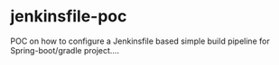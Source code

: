 # jenkinsfile-poc
POC on how to configure a Jenkinsfile based simple build pipeline for Spring-boot/gradle project....
